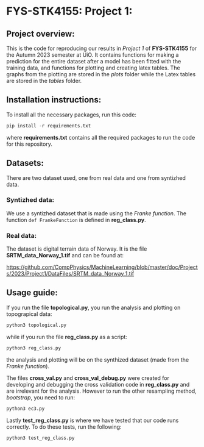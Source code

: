 # FYS-STK4155: Project 1:


## Project overview:
This is the code for reproducing our results in _Project 1_ of **FYS-STK4155** for the Autumn 2023 semester at UiO. It contains functions for making a prediction for the entire dataset after a model has been fitted with the training data, and functions for plotting and creating latex tables. The graphs from the plotting are stored in the _plots_ folder while the Latex tables are stored in the _tables_ folder.


## Installation instructions:
To install all the necessary packages, run this code:

```Python
pip install -r requirements.txt
```

where **requirements.txt** contains all the required packages to run the code for this repository.


## Datasets:
There are two dataset used, one from real data and one from syntizhed data.

### Syntizhed data:
We use a syntizhed dataset that is made using the _Franke function_. The function `def FrankeFunction` is defined in **reg_class.py**.

### Real data:
The dataset is digital terrain data of Norway. It is the file **SRTM_data_Norway_1.tif** and can be found at:

[https://github.com/CompPhysics/MachineLearning/blob/master/doc/Projects/2023/Project1/DataFiles/SRTM_data_Norway_1.tif
](https://github.com/CompPhysics/MachineLearning/blob/master/doc/Projects/2023/Project1/DataFiles/SRTM_data_Norway_1.tif
)



## Usage guide:
If you run the file **topological.py**, you run the analysis and plotting on topograpical data:

```Python
python3 topological.py
```

while if you run the file **reg_class.py** as a script:

```Python
python3 reg_class.py
```

the analysis and plotting will be on the synthized dataset (made from the _Franke function_).

The files **cross_val.py** and **cross_val_debug.py** were created for developing and debugging the cross validation code in **reg_class.py** and are irrelevant for the analysis. However to run the other resampling method, _bootstrap_, you need to run:

```Python
python3 ec3.py
```

Lastly **test_reg_class.py** is where we have tested that our code runs correctly. To do these tests, run the following:

```Python
python3 test_reg_class.py
```
